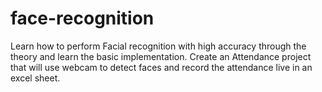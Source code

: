 # face-recognition

Learn how to perform Facial recognition with high accuracy through the theory and learn the basic implementation. Create an Attendance project that will use webcam to detect faces and record the attendance live in an excel sheet.
